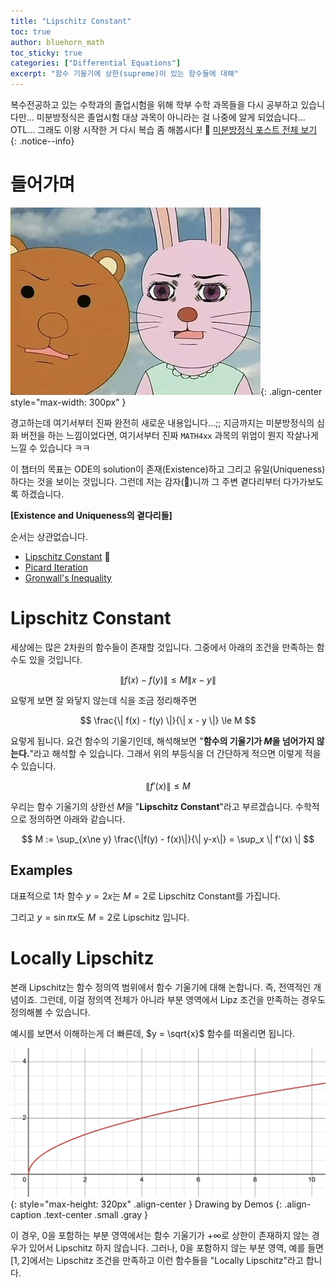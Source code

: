```yaml
---
title: "Lipschitz Constant"
toc: true
author: bluehorn_math
toc_sticky: true
categories: ["Differential Equations"]
excerpt: "함수 기울기에 상한(supreme)이 있는 함수들에 대해"
---
```


복수전공하고 있는 수학과의 졸업시험을 위해 학부 수학 과목들을 다시 공부하고 있습니다만... 미분방정식은 졸업시험 대상 과목이 아니라는 걸 나중에 알게 되었습니다... OTL... 그래도 이왕 시작한 거 다시 복습 좀 해봅시다! 🏃 [미분방정식 포스트 전체 보기](/categories/differential-equations)
{: .notice--info}

# 들어가며

![](/images/meme/panic.png){: .align-center style="max-width: 300px" }

경고하는데 여기서부터 진짜 완전히 새로운 내용입니다...;; 지금까지는 미분방정식의 심화 버전을 하는 느낌이었다면, 여기서부터 진짜 `MATH4xx` 과목의 위엄이 뭔지 작살나게 느낄 수 있습니다 ㅋㅋ

이 챕터의 목표는 ODE의 solution이 존재(Existence)하고 그리고 유일(Uniqueness)하다는 것을 보이는 것입니다. 그런데 저는 감자(🥔)니까 그 주변 곁다리부터 다가가보도록 하겠습니다.

<div class="proof" markdown="1">

**[Existence and Uniqueness의 곁다리들]**

순서는 상관없습니다.

- [Lipschitz Constant](/2024/11/14/Lipschitz-constant/) 👋
- [Picard Iteration](/2024/11/14/Picard-iteration/)
- [Gronwall's Inequality](/2024/11/14/Gronwall-inequality/)

</div>


# Lipschitz Constant

세상에는 많은 2차원의 함수들이 존재할 것입니다. 그중에서 아래의 조건을 만족하는 함수도 있을 것입니다.

$$
\| f(x) - f(y) \| \le M \| x - y \|
$$

요렇게 보면 잘 와닿지 않는데 식을 조금 정리해주면

$$
\frac{\| f(x) - f(y) \|}{\| x - y \|} \le M
$$

요렇게 됩니다. 요건 함수의 기울기인데, 해석해보면 "**함수의 기울기가 $M$을 넘어가지 않는다.**"라고 해석할 수 있습니다. 그래서 위의 부등식을 더 간단하게 적으면 이렇게 적을 수 있습니다.

$$
\| f'(x) \| \le M
$$

우리는 함수 기울기의 상한선 $M$을 "**Lipschitz Constant**"라고 부르겠습니다. 수학적으로 정의하면 아래와 같습니다.

$$
M := \sup_{x\ne y} \frac{\|f(y) - f(x)\|}{\| y-x\|} = \sup_x \| f'(x) \|
$$

## Examples

대표적으로 1차 함수 $y = 2x$는 $M = 2$로 Lipschitz Constant를 가집니다.

그리고 $y = \sin \pi x$도 $M = 2$로 Lipschitz 입니다.

# Locally Lipschitz

본래 Lipschitz는 함수 정의역 범위에서 함수 기울기에 대해 논합니다. 즉, 전역적인 개념이죠. 그런데, 이걸 정의역 전체가 아니라 부분 영역에서 Lipz 조건을 만족하는 경우도 정의해볼 수 있습니다.

예시를 보면서 이해하는게 더 빠른데, $y = \sqrt{x}$ 함수를 떠올리면 됩니다.


![](/images/mathematics/ordinary-differential-equations/locally-lipschitz.png){: style="max-height: 320px" .align-center }
Drawing by Demos
{: .align-caption .text-center .small .gray }

이 경우, $0$을 포함하는 부분 영역에서는 함수 기울기가 $+\infty$로 상한이 존재하지 않는 경우가 있어서 Lipschitz 하지 않습니다. 그러나, $0$을 포함하지 않는 부분 영역, 예를 들면 $[1, 2]$에서는 Lipschitz 조건을 만족하고 이런 함수들을 "Locally Lipschitz"라고 합니다.

